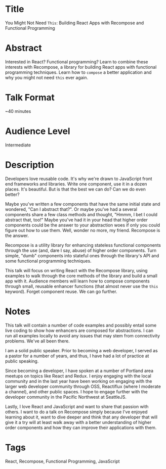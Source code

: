 # Title

You Might Not Need `This`: Building React Apps with Recompose and Functional Programming

# Abstract

Interested in React? Functional programming? Learn to combine these interests with Recompose, a library for building React apps with functional programming techniques. Learn how to `compose` a better application and why you might not need `this` ever again.

# Talk Format

~40 minutes

# Audience Level

Intermediate

# Description

Developers love reusable code. It's why we're drawn to JavaScript front end frameworks and libraries. Write one component, use it in a dozen places. It's beautiful. But is that the best we can do? Can we do even better?

Maybe you've written a few components that have the same initial state and wondered, "Can I abstract that?". Or maybe you've had a several components share a few class methods and thought, "Hmmm, I bet I could abstract that, too!" Maybe you've had it in your head that higher order components could be the answer to your abstraction woes if only you could figure out how to use them. Well, wonder no more, my friend. Recompose is the answer.

Recompose is a utility library for enhancing stateless functional components through the use (and, dare I say, abuse) of higher order components. Turn simple, "dumb" components into stateful ones through the library's API and some functional programming techniques.

This talk will focus on writing React with the Recompose library, using  examples to walk through the core methods of the library and build a small app with it. Audience members will learn how to compose components through small, reusable enhancer functions (that almost never use the `this` keyword). Forget component reuse. We can go further.

# Notes

This talk will contain a number of code examples and possibly entail some live coding to show how enhancers are composed for abstractions. I can run all examples locally to avoid any issues that may stem from connectivity problems. We've all been there.

I am a solid public speaker. Prior to becoming a web developer, I served as a pastor for a number of years, and thus, I have had a lot of practice at public speaking.

Since becoming a developer, I have spoken at a number of Portland area meetups on topics like React and Redux. I enjoy engaging with the local community and in the last year have been working on engaging with the larger web developer community through OSS, Reactiflux (where I moderate a channel), and other public spaces. I hope to engage further with the developer community in the Pacific Northwest at SeattleJS.

Lastly, I love React and JavaScript and want to share that passion with others. I want to do a talk on Recompose simply because I've enjoyed learning about it, want to dive deeper and think that any developer that will give it a try will at least walk away with a better understanding of higher order components and how they can improve their applications with them.

# Tags

React, Recompose, Functional Programming, JavaScript
